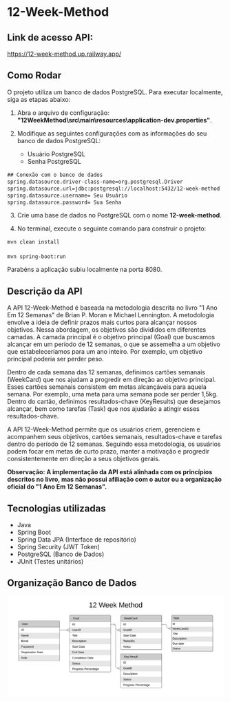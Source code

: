 # 12-Week-Method

## Link de acesso API:
https://12-week-method.up.railway.app/

## Como Rodar

O projeto utiliza um banco de dados PostgreSQL. Para executar localmente, siga as etapas abaixo:

1. Abra o arquivo de configuração: **"12WeekMethod\src\main\resources\application-dev.properties"**.

2. Modifique as seguintes configurações com as informações do seu banco de dados PostgreSQL:
   - Usuário PostgreSQL
   - Senha PostgreSQL
     
```
## Conexão com o banco de dados
spring.datasource.driver-class-name=org.postgresql.Driver
spring.datasource.url=jdbc:postgresql://localhost:5432/12-week-method
spring.datasource.username= Seu Usuário
spring.datasource.password= Sua Senha
```

3. Crie uma base de dados no PostgreSQL com o nome **12-week-method**.

4. No terminal, execute o seguinte comando para construir o projeto:

```bash
mvn clean install

mvn spring-boot:run
```

Parabéns a aplicação subiu localmente na porta 8080.

## Descrição da API

A API 12-Week-Method é baseada na metodologia descrita no livro "1 Ano Em 12 Semanas" de Brian P. Moran e Michael Lennington. A metodologia envolve a ideia de definir prazos mais curtos para alcançar nossos objetivos. Nessa abordagem, os objetivos são divididos em diferentes camadas. A camada principal é o objetivo principal (Goal) que buscamos alcançar em um período de 12 semanas, o que se assemelha a um objetivo que estabeleceríamos para um ano inteiro. Por exemplo, um objetivo principal poderia ser perder peso.

Dentro de cada semana das 12 semanas, definimos cartões semanais (WeekCard) que nos ajudam a progredir em direção ao objetivo principal. Esses cartões semanais consistem em metas alcançáveis para aquela semana. Por exemplo, uma meta para uma semana pode ser perder 1,5kg. Dentro do cartão, definimos resultados-chave (KeyResults) que desejamos alcançar, bem como tarefas (Task) que nos ajudarão a atingir esses resultados-chave.

A API 12-Week-Method permite que os usuários criem, gerenciem e acompanhem seus objetivos, cartões semanais, resultados-chave e tarefas dentro do período de 12 semanas. Seguindo essa metodologia, os usuários podem focar em metas de curto prazo, manter a motivação e progredir consistentemente em direção a seus objetivos gerais.

**Observação: A implementação da API está alinhada com os princípios descritos no livro, mas não possui afiliação com o autor ou a organização oficial do "1 Ano Em 12 Semanas".**

## Tecnologias utilizadas

- Java
- Spring Boot
- Spring Data JPA (Interface de repositório)
- Spring Security (JWT Token)
- PostgreSQL (Banco de Dados)
- JUnit (Testes unitários)

## Organização Banco de Dados

![alt image](/Assets/ER%2012%20Week%20Method.png)
